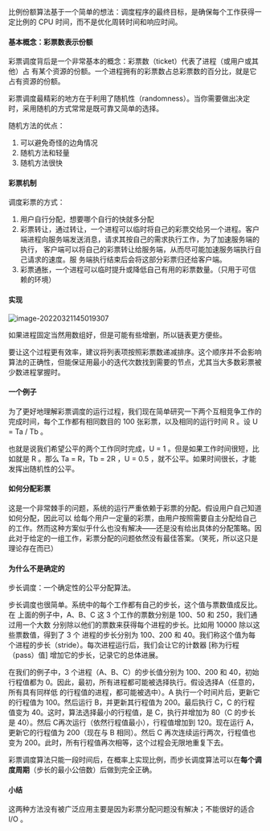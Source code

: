 比例份额算法基于一个简单的想法：调度程序的最终目标，是确保每个工作获得一定比例的 CPU 时间，而不是优化周转时间和响应时间。

#### 基本概念：彩票数表示份额

彩票调度背后是一个非常基本的概念：彩票数（ticket）代表了进程（或用户或其他）占 有某个资源的份额。一个进程拥有的彩票数占总彩票数的百分比，就是它占有资源的份额。

彩票调度最精彩的地方在于利用了随机性（randomness）。当你需要做出决定时，采用随机的方式常常是既可靠又简单的选择。

随机方法的优点：

1. 可以避免奇怪的边角情况
2. 随机方法和轻量
3. 随机方法很快

#### 彩票机制

调度彩票的方式：

1. 用户自行分配，想要哪个自行的快就多分配
2. 彩票转让，通过转让，一个进程可以临时将自己的彩票交给另一个进程。客户端进程向服务端发送消息，请求其按自己的需求执行工作，为了加速服务端的执行， 客户端可以将自己的彩票转让给服务端，从而尽可能加速服务端执行自己请求的速度。服 务端执行结束后会将这部分彩票归还给客户端。
3. 彩票通胀，一个进程可以临时提升或降低自己有用的彩票数量。（只用于可信赖的环境）

#### 实现

![image-20220321145019307](https://gitee.com/ceyewan/pic/raw/master/images/image-20220321145019307.png)

如果进程固定当然用数组好，但是可能有些增删，所以链表更方便些。

要让这个过程更有效率，建议将列表项按照彩票数递减排序。这个顺序并不会影响算法的正确性，但能保证用最小的迭代次数找到需要的节点，尤其当大多数彩票被少数进程掌握时。

#### 一个例子

为了更好地理解彩票调度的运行过程，我们现在简单研究一下两个互相竞争工作的完成时间，每个工作都有相同数目的 100 张彩票，以及相同的运行时间 R 。设 U = Ta / Tb 。

也就是说我们希望公平的两个工作同时完成，U = 1 。但是如果工作时间很短，比如就是 R 。那么 Ta = R，Tb = 2R ，U = 0.5 ，就不公平。如果时间很长，才能发挥出随机性的公平。

#### 如何分配彩票

这是一个非常棘手的问题，系统的运行严重依赖于彩票的分配。假设用户自己知道如何分配，因此可以 给每个用户一定量的彩票，由用户按照需要自主分配给自己的工作。然而这种方案似乎什么也没有解决——还是没有给出具体的分配策略。因此对于给定的一组工作，彩票分配的问题依然没有最佳答案。（笑死，所以这只是理论存在而已）

#### 为什么不是确定的

步长调度：一个确定性的公平分配算法。

步长调度也很简单。系统中的每个工作都有自己的步长，这个值与票数值成反比。在 上面的例子中，A、B、C 这 3 个工作的票数分别是 100、50 和 250，我们通过用一个大数 分别除以他们的票数来获得每个进程的步长。比如用 10000 除以这些票数值，得到了 3 个 进程的步长分别为 100、200 和 40。我们称这个值为每个进程的步长（stride）。每次进程运行后，我们会让它的计数器 [称为行程（pass）值] 增加它的步长，记录它的总体进展。

在我们的例子中，3 个进程（A、B、C）的步长值分别为 100、200 和 40，初始行程值都为 0。因此，最初，所有进程都可能被选择执行。假设选择A（任意的，所有具有同样低 的行程值的进程，都可能被选中）。A 执行一个时间片后，更新它的行程值为 100。然后运行 B，并更新其行程值为 200。最后执行 C，C 的行程值变为 40。这时，算法选择最小的行程值，是 C，执行并增加为 80（C 的步长是 40）。然后 C再次运行（依然行程值最小），行程值增加到 120。现在运行 A，更新它的行程值为 200（现在与 B 相同）。然后 C 再次连续运行两次，行程值也变为 200。此时，所有行程值再次相等，这个过程会无限地重复下去。

彩票调度算法只能一段时间后，在概率上实现比例，而步长调度算法可以在**每个调度周期**（步长的最小公倍数）后做到完全正确。

#### 小结

这两种方法没有被广泛应用主要是因为彩票分配问题没有解决；不能很好的适合 I/O 。